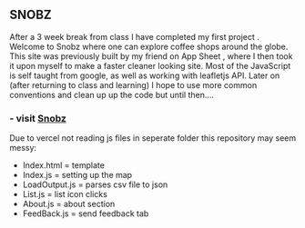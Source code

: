 ## SNOBZ
After a 3 week break from class I have completed my first project . Welcome to Snobz where one can explore coffee shops around the globe. This site was previously built by my friend on App Sheet , where I then took it upon myself to make a faster cleaner looking site. Most of the JavaScript is self taught from google, as well as working with leafletjs API. Later on (after returning to class and learning) I hope to use more common conventions and clean up up the code but until then.... 

### - visit [Snobz](snobz.vercel.app)

Due to vercel not reading js files in seperate folder this repository may seem messy:
  * Index.html = template
  * Index.js = setting up the map
  * LoadOutput.js = parses csv file to json
  * List.js = list icon clicks
  * About.js = about section
  * FeedBack.js = send feedback tab

